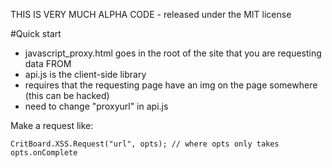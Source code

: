 THIS IS VERY MUCH ALPHA CODE - released under the MIT license

#Quick start
* javascript_proxy.html goes in the root of the site that you are requesting data FROM
* api.js is the client-side library
* requires that the requesting page have an img on the page somewhere (this can be hacked)
* need to change "proxyurl" in api.js

Make a request like:

    CritBoard.XSS.Request("url", opts); // where opts only takes opts.onComplete
